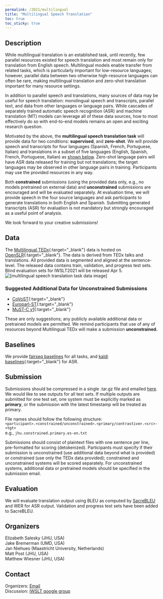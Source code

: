 ```yaml
---
permalink: /2021/multilingual
title: "Multilingual Speech Translation"
toc: true
toc_sticky: true
---
```


## Description

While multilingual translation is an established task, until recently, few parallel resources existed for speech translation and most remain only for translation from English speech. 
Multilingual models enable transfer from related tasks, which is particularly important for low-resource languages; however, parallel data between two otherwise high-resource languages can often be rare, making multilingual translation and zero-shot translation important for many resource settings. 

In addition to parallel speech and translations, many sources of data may be useful for speech translation: monolingual speech and transcripts, parallel text, and data from other languages or language pairs. 
While cascades of separately trained automatic speech recognition (ASR) and machine translation (MT) models can leverage all of these data sources, how to most effectively do so with end-to-end models remains an open and exciting research question.

Motivated by the above, the **multilingual speech translation task** will provide data for two conditions: **supervised**, and **zero-shot**.
We will provide speech and transcripts for four languages (Spanish, French, Portuguese, Italian) and translations in a subset of five languages (English, Spanish, French, Portuguese, Italian) as [shown below](#data). 
Zero-shot language pairs will have ASR data released for training but not translations; the target languages may be observed in other language pairs in training. 
Participants may use the provided resources in any way.

Both **constrained** submissions (using the provided data only, e.g., no models pretrained on external data) and **unconstrained** submissions are encouraged and will be evaluated separately. 
At evaluation time, we will provide speech in the four source languages and ask participants to generate translations in both English and Spanish. 
Submitting generated transcripts (ASR) for evaluation is not mandatory but strongly encouraged as a useful point of analysis. 

We look forward to your creative submissions!  


## Data

The [Multilingual TEDx](https://arxiv.org/abs/2102.01757){:target="_blank"} data is hosted on [OpenSLR](http://openslr.org/100/){:target="_blank"}. 
The data is derived from TEDx talks and translations. 
All provided data is segmented and aligned at the sentence-level. 
The released data contains train, validation, and progress test sets.  
Blind evaluation sets for IWSLT2021 will be released Apr 5.
![[multilingual speech translation task data image]](https://iwslt.github.io/assets/images/mst2021-data.png)


### Suggested Additional Data for Unconstrained Submissions

- [CoVoST](https://github.com/facebookresearch/covost){:target="_blank"}
- [Europarl-ST](https://www.mllp.upv.es/europarl-st){:target="_blank"}
- [MuST-C v1](https://ict.fbk.eu/must-c/){:target="_blank"}

These are only suggestions; any publicly available additional data or pretrained models are permitted. 
We remind participants that use of any of resources beyond Multilingual TEDx will make a submission **unconstrained.**


## Baselines

We provide [fairseq baselines](https://github.com/esalesky/fairseq/blob/master/examples/speech_to_text/docs/mtedx_example.md) for all tasks, and [kaldi baselines](https://github.com/m-wiesner/tedx){:target="_blank"} for ASR. 


## Submission

Submissions should be compressed in a single .tar.gz file and emailed [here](mailto:elizabeth.salesky+iwslt2021@gmail.com).  
We would like to see outputs for all test sets. 
If multiple outputs are submitted for one test set, one system must be explicitly marked as **primary**, or the submission with the latest timestamp will be treated as primary.

File names should follow the following structure:  <br>
```<participant>.<constrained/unconstrained>.<primary/contrastive>.<src>-<tgt>``` <br>
e.g.,
```jhu.constrained.primary.es-en.txt```

Submissions should consist of plaintext files with one sentence per line, pre-formatted for scoring (detokenized). 
Participants must specify if their submission is unconstrained (use additional data beyond what is provided) or constrained (use only the TEDx data provided); constrained and unconstrained systems will be scored separately.
For unconstrained systems, additional data or pretrained models should be specified in the submission email. 


## Evaluation

We will evaluate translation output using BLEU as computed by [SacreBLEU](https://github.com/mjpost/sacrebleu) and WER for ASR output.
Validation and progress test sets have been added to SacreBLEU. 


## Organizers

Elizabeth Salesky (JHU, USA)  
Jake Bremerman (UMD, USA)  
Jan Niehues (Maastricht University, Netherlands)  
Matt Post (JHU, USA)  
Matthew Wiesner (JHU, USA)


## Contact

Organizers: [Email](mailto:elizabeth.salesky+iwslt2021@gmail.com)  
Discussion: [IWSLT google group](https://groups.google.com/g/iwslt-evaluation-campaign)  